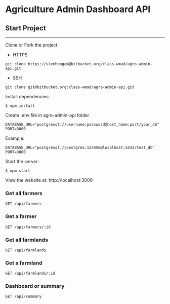 # Agriculture Admin Dashboard API
## Start Project
---
Clone or Fork the project
- HTTPS
````
git clone https://siemhongem@bitbucket.org/class-wmad/agro-admin-api.git
````
- SSH
````
git clone git@bitbucket.org:class-wmad/agro-admin-api.git
````
Install dependencies:
````
$ npm install
````
Create .env file in agro-admin-api folder
````
DATABASE_URL="postgresql://username:password@host_name:port/your_db"
PORT=3000
````
Example:
````
DATABASE_URL="postgresql://postgres:123456@localhost:5432/test_db"
PORT=3000
````
Start the server:
````
$ npm start
````
View the website at: http://localhost:3000

### Get all farmers

```
GET /api/farmers
```

### Get a farmer

```
GET /api/farmers/:id
```


### Get all farmlands

```
GET /api/farmlands
```

### Get a farmland

```
GET /api/farmlands/:id
```
### Dashboard or summary

```
GET /api/summary
```
